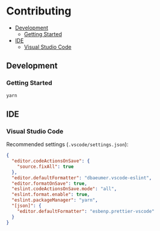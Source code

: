 # Contributing

- [Development](#development)
  - [Getting Started](#getting-started)
- [IDE](#ide)
  - [Visual Studio Code](#visual-studio-code)

## Development

### Getting Started

```sh
yarn
```

## IDE

### Visual Studio Code

Recommended settings (`.vscode/settings.json`):

```json
{
  "editor.codeActionsOnSave": {
    "source.fixAll": true
  },
  "editor.defaultFormatter": "dbaeumer.vscode-eslint",
  "editor.formatOnSave": true,
  "eslint.codeActionsOnSave.mode": "all",
  "eslint.format.enable": true,
  "eslint.packageManager": "yarn",
  "[json]": {
    "editor.defaultFormatter": "esbenp.prettier-vscode"
  }
}
```
